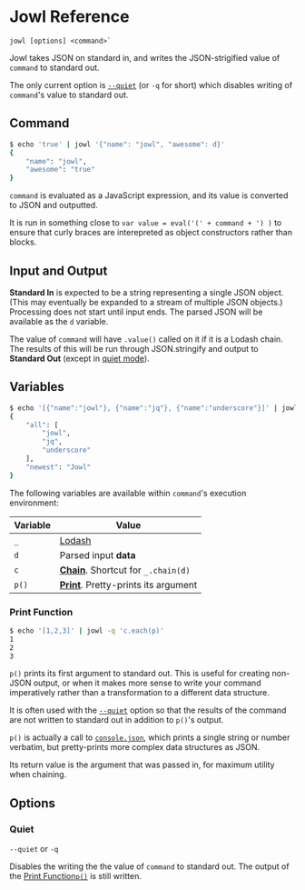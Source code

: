 # Jowl Reference

    jowl [options] <command>`

Jowl takes JSON on standard in, and writes the JSON-strigified value of `command` to standard out.

The only current option is [`--quiet`](#quiet) (or `-q` for short) which disables writing of `command`'s value to standard out.

## Command

```bash
$ echo 'true' | jowl '{"name": "jowl", "awesome": d}'
{
    "name": "jowl",
    "awesome": "true"
}
```

`command` is evaluated as a JavaScript expression, and its value is converted to JSON and outputted.

It is run in something close to `var value = eval('(' + command + ') )` to ensure that curly
braces are interepreted as object constructors rather than blocks.

## Input and Output

**Standard In** is expected to be a string representing a single JSON object. (This may eventually be
expanded to a stream of multiple JSON objects.) Processing does not start until input ends. The parsed
JSON will be available as the `d` variable.

The value of `command` will have `.value()` called on it if it is a Lodash chain. The results of this
will be run through JSON.stringify and output to **Standard Out** (except in [quiet mode](#quiet)).

## Variables

```bash
$ echo '[{"name":"jowl"}, {"name":"jq"}, {"name":"underscore"}]' | jowl '{"all": c.pluck("name").value(), "newest": _.capitalize(d[0].name)}'
{
    "all": [
        "jowl",
        "jq",
        "underscore"
    ],
    "newest": "Jowl"
}
```

The following variables are available within `command`'s execution environment:

Variable | Value
---------|------
`_` | [Lodash](https://lodash.com/docs)
`d` | Parsed input **data**
`c` | **[Chain](https://lodash.com/docs#chain)**. Shortcut for `_.chain(d)`
`p()` | **[Print](#print-function)**. Pretty-prints its argument

### Print Function

```bash
$ echo '[1,2,3]' | jowl -q 'c.each(p)'
1
2
3
```

`p()` prints its first argument to standard out. This is useful for creating non-JSON output, or when it makes more sense to write your command imperatively rather than
a transformation to a different data structure.

It is often used with the [`--quiet`](#quiet) option so that the results of the command are not written to standard out
in addition to `p()`'s output.

`p()` is actually a call to [`console.json`](https://www.npmjs.com/package/console.json), which prints a single string
or number verbatim, but pretty-prints more complex data structures as JSON.

Its return value is the argument that was passed in, for maximum utility when chaining.

## Options

### Quiet

`--quiet` or `-q`

Disables the  writing the the value of `command` to standard out.
The output of the [Print Function`p()`](#print) is still written.
